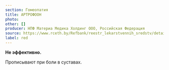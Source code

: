 ```yaml
---
section: Гомеопатия
title: АРТРОФООН
photo:
other: []
producer: НПФ Материа Медика Холдинг ООО, Российская Федерация
source: https://www.rceth.by/Refbank/reestr_lekarstvennih_sredstv/details/7480_05_10_13_15_18
label: red
---
```


**Не эффективно.**

Прописывают при боли в суставах.
